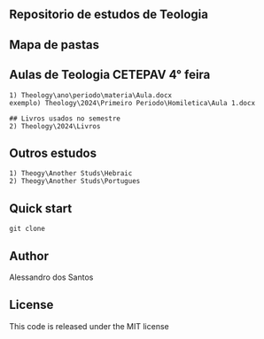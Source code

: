 ## Repositorio de estudos de Teologia

## Mapa de pastas

## Aulas de Teologia CETEPAV 4° feira

```
1) Theology\ano\periodo\materia\Aula.docx
exemplo) Theology\2024\Primeiro Periodo\Homiletica\Aula 1.docx

## Livros usados no semestre
2) Theology\2024\Livros
```

## Outros estudos

```
1) Theogy\Another Studs\Hebraic
2) Theogy\Another Studs\Portugues
```

## Quick start

```
git clone

```

## Author
Alessandro dos Santos

## License
This code is released under the MIT license